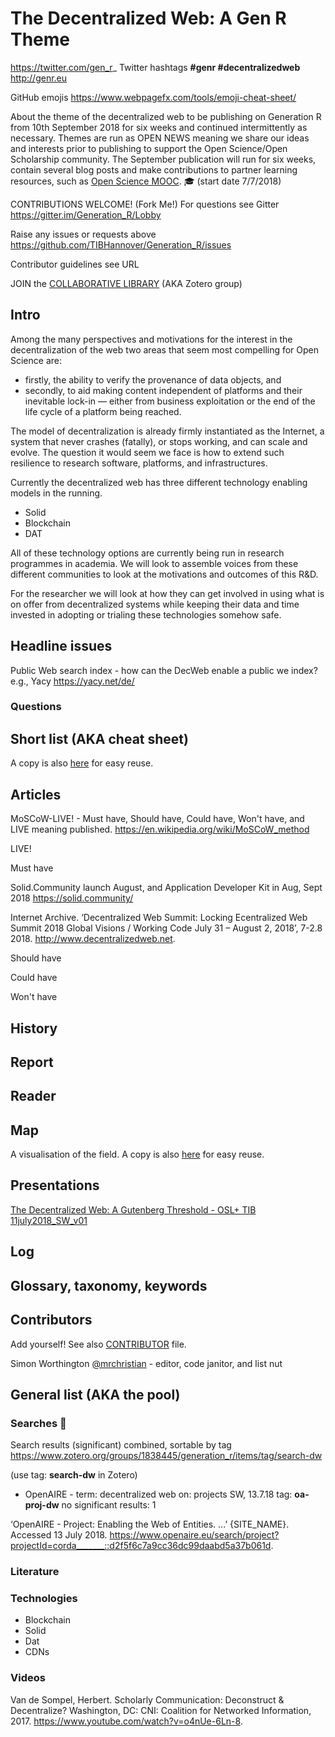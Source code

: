 # The Decentralized Web: A Gen R Theme

https://twitter.com/gen_r_ Twitter hashtags **#genr #decentralizedweb**<br/>
http://genr.eu

GitHub emojis https://www.webpagefx.com/tools/emoji-cheat-sheet/

About the theme of the decentralized web to be publishing on Generation R from 10th September 2018 for six weeks and continued intermittently as necessary. Themes are run as OPEN NEWS meaning we share our ideas and interests prior to publishing to support the Open Science/Open Scholarship community. The September publication will run for six weeks, contain several blog posts and make contributions to partner learning resources, such as [Open Science MOOC](https://opensciencemooc.github.io/site/). :mortar_board: (start date 7/7/2018)

CONTRIBUTIONS WELCOME! (Fork Me!) For questions see Gitter https://gitter.im/Generation_R/Lobby

Raise any issues or requests above https://github.com/TIBHannover/Generation_R/issues

Contributor guidelines see URL

JOIN the [COLLABORATIVE LIBRARY](https://www.zotero.org/groups/1838445/generation_r/items/collectionKey/JUWWA2S8) (AKA Zotero group)

## Intro

Among the many perspectives and motivations for the interest in the decentralization of the web two areas that seem most compelling for Open Science are:

* firstly, the ability to verify the provenance of data objects, and
* secondly, to aid making content independent of platforms and their inevitable lock-in — either from business exploitation or the end of the life cycle of a platform being reached.

The model of decentralization is already firmly instantiated as the Internet, a system that never crashes (fatally), or stops working, and can scale and evolve. The question it would seem we face is how to extend such resilience to research software, platforms, and infrastructures.

Currently the decentralized web has three different technology enabling models in the running.

* Solid
* Blockchain
* DAT

All of these technology options are currently being run in research programmes in academia. We will look to assemble voices from these different communities to look at the motivations and outcomes of this R&D.

For the researcher we will look at how they can get involved in using what is on offer from decentralized systems while keeping their data and time invested in adopting or trialing these technologies somehow safe.

## Headline issues

Public Web search index - how can the DecWeb enable a public we index? e.g., Yacy https://yacy.net/de/

### Questions

## Short list (AKA cheat sheet)

A copy is also [here](shortlist.md) for easy reuse.

## Articles

MoSCoW-LIVE! - Must have, Should have, Could have, Won't have, and LIVE meaning published. https://en.wikipedia.org/wiki/MoSCoW_method

LIVE!

Must have

Solid.Community launch August, and Application Developer Kit in Aug, Sept 2018 https://solid.community/

Internet Archive. ‘Decentralized Web Summit: Locking Ecentralized Web Summit 2018 Global Visions / Working Code July 31 – August 2, 2018’, 7-2.8 2018. http://www.decentralizedweb.net.

Should have

Could have

Won't have

## History

## Report

## Reader

## Map

A visualisation of the field. A copy is also [here](map.md) for easy reuse.

## Presentations

[The Decentralized Web: A Gutenberg Threshold - OSL+ TIB 11july2018_SW_v01](https://github.com/TIBHannover/Generation_R/blob/master/themes/decentralized_web/osl%2B_presentation_11july2018sw.md)

## Log

## Glossary, taxonomy, keywords

## Contributors

Add yourself! See also [CONTRIBUTOR](CONTRIBUTOR.txt) file.

Simon Worthington [@mrchristian](https://github.com/mrchristian) - editor, code janitor, and list nut<br/>

## General list (AKA the pool)

### Searches :racehorse:

Search results (significant) combined, sortable by tag https://www.zotero.org/groups/1838445/generation_r/items/tag/search-dw 

(use tag: **search-dw** in Zotero)

 * OpenAIRE - term: decentralized web on: projects SW, 13.7.18 tag: **oa-proj-dw** no significant results: 1
 
 ‘OpenAIRE - Project: Enabling the Web of Entities. ...’ {SITE_NAME}. Accessed 13 July 2018. https://www.openaire.eu/search/project?projectId=corda_______::d2f5f6c7a9cc36dc99daabd5a37b061d.

### Literature

### Technologies

* Blockchain
* Solid
* Dat
* CDNs

### Videos

Van de Sompel, Herbert. Scholarly Communication: Deconstruct & Decentralize? Washington, DC: CNI: Coalition for Networked Information, 2017. https://www.youtube.com/watch?v=o4nUe-6Ln-8.
